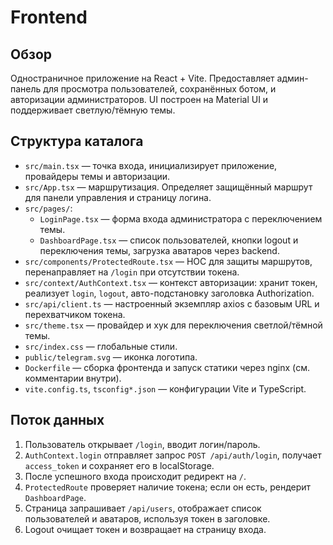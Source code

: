 # Frontend

## Обзор
Одностраничное приложение на React + Vite. Предоставляет админ-панель для просмотра пользователей, сохранённых ботом, и авторизации администраторов. UI построен на Material UI и поддерживает светлую/тёмную темы.

## Структура каталога
- `src/main.tsx` — точка входа, инициализирует приложение, провайдеры темы и авторизации.
- `src/App.tsx` — маршрутизация. Определяет защищённый маршрут для панели управления и страницу логина.
- `src/pages/`:
  - `LoginPage.tsx` — форма входа администратора с переключением темы.
  - `DashboardPage.tsx` — список пользователей, кнопки logout и переключения темы, загрузка аватаров через backend.
- `src/components/ProtectedRoute.tsx` — HOC для защиты маршрутов, перенаправляет на `/login` при отсутствии токена.
- `src/context/AuthContext.tsx` — контекст авторизации: хранит токен, реализует `login`, `logout`, авто-подстановку заголовка Authorization.
- `src/api/client.ts` — настроенный экземпляр axios с базовым URL и перехватчиком токена.
- `src/theme.tsx` — провайдер и хук для переключения светлой/тёмной темы.
- `src/index.css` — глобальные стили.
- `public/telegram.svg` — иконка логотипа.
- `Dockerfile` — сборка фронтенда и запуск статики через nginx (см. комментарии внутри).
- `vite.config.ts`, `tsconfig*.json` — конфигурации Vite и TypeScript.

## Поток данных
1. Пользователь открывает `/login`, вводит логин/пароль.
2. `AuthContext.login` отправляет запрос `POST /api/auth/login`, получает `access_token` и сохраняет его в localStorage.
3. После успешного входа происходит редирект на `/`.
4. `ProtectedRoute` проверяет наличие токена; если он есть, рендерит `DashboardPage`.
5. Страница запрашивает `/api/users`, отображает список пользователей и аватаров, используя токен в заголовке.
6. Logout очищает токен и возвращает на страницу входа.


